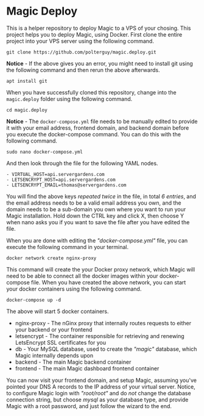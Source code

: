 
# Magic Deploy

This is a helper repository to deploy Magic to a VPS of your chosing. This project helps you to deploy Magic,
using Docker. First clone the entire project into your VPS server using the following command.

```
git clone https://github.com/polterguy/magic.deploy.git
```

**Notice** - If the above gives you an error, you might need to install git using the following
command and then rerun the above afterwards.

```
apt install git
```

When you have successfully cloned this repository, change into the `magic.deploy` folder
using the following command.

```
cd magic.deploy
```

**Notice** - The `docker-compose.yml` file needs to be manually edited to provide it with your
email address, frontend domain, and backend domain before you execute the docker-compose command.
You can do this with the following command.

```
sudo nano docker-compose.yml
```

And then look through the file for the following YAML nodes.

```
- VIRTUAL_HOST=api.servergardens.com
- LETSENCRYPT_HOST=api.servergardens.com
- LETSENCRYPT_EMAIL=thomas@servergardens.com
```

You will find the above keys _repeated twice_ in the file, in total _6 entries_, and the email
address needs to be a valid email address you own, and the domain needs to be a sub-domain you own
where you want to run your Magic installation. Hold down the CTRL key and click X, then choose Y
when nano asks you if you want to save the file after you have edited the file.

When you are done with editing the _"docker-compose.yml"_ file, you can execute the following command
in your terminal.

```
docker network create nginx-proxy
```

This command will create the your Docker proxy network, which Magic will need to be able to connect
all the docker images within your docker-compose file. When you have created the above network, you
can start your docker containers using the following command.

```
docker-compose up -d
```

The above will start 5 docker containers.

* nginx-proxy - The nGinx proxy that internally routes requests to either your backend or your frontend
* letsencrypt - The container responsible for retrieving and renewing LetsEncrypt SSL certificates for you
* db - Your MySQL database, used to create the _"magic"_ database, which Magic internally depends upon
* backend - The main Magic backend container
* frontend - The main Magic dashboard frontend container

You can now visit your frontend domain, and setup Magic, assuming you've pointed your DNS A records to
the IP address of your virtual server. Notice, to configure Magic login with _"root/root"_ and do _not_
change the database connection string, but choose _mysql_ as your database type, and provide Magic with
a root password, and just follow the wizard to the end.
